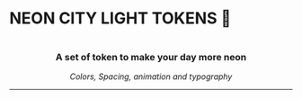 # NEON CITY LIGHT TOKENS 🌆

<img src="https://raw.githubusercontent.com/willsgimenes/neon-city-light-token/main/neon-city-banner.png" alt="" align="center" />

<h3 align="center">A set of token to make your day more neon</h3>

<p align="center"><em>Colors, Spacing, animation and typography</em></p>

---